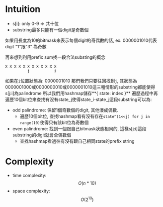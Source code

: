 # Intuition

- s[i]: only 0-9 => 共十位
- substring最多只能有一個digit是奇數個

如果用長度為10的bitmask來表示每個digit的奇偶數的話, ex. 0000001010代表digit "1"跟"3" 為奇數

再來想到利用prefix sum找一段合法substing的概念

```
X X X X X X X X X X X X
          j           i
```

如果在`i`位置狀態為: 0000001010
那們我們只要往回找到`j`, 其狀態為0000001000或0000000010或0000001010這三種情形的substring都能使得s[j:i]為palindrome
所以我們用hashmap儲存**{ state: index }**
遍歷過程中再遍歷10個bit位來查找有沒有state_j使得state_i-state_j這段substring可以為:
- odd palindrome: 保留1個奇數個的digit, 其他湊成偶數.
    - 遍歷10個bit位, 查找hashmap看有沒有存在`state^(1<<j) for j in range(10)`使得只有該bit位為奇數個
- even palindrome: 找到一個跟自己bitmask狀態相同的, 這樣s[j:i]這段substring的digit就會全偶數個
    - 查找hashmap看過往有沒有跟自己相同state的prefix string

# Complexity

- time complexity:
    $$O(n*10)$$
- space complexity:
    $$O(2^10)$$